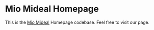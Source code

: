 # Mio Mideal Homepage

This is the [Mio Mideal](https://www.miomideal.com/) Homepage codebase.
Feel free to visit our page.

